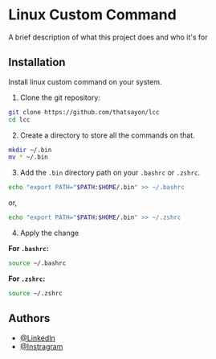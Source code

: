 
# Linux Custom Command

A brief description of what this project does and who it's for




## Installation

Install linux custom command on your system.

1. Clone the git repository:

```bash
git clone https://github.com/thatsayon/lcc
cd lcc
```

2. Create a directory to store all the commands on that. 

```bash
mkdir ~/.bin
mv * ~/.bin
```

3. Add the `.bin` directory path on your `.bashrc` or `.zshrc`.

```bash
echo "export PATH="$PATH:$HOME/.bin" >> ~/.bashrc
```
or, 
```bash
echo "export PATH="$PATH:$HOME/.bin" >> ~/.zshrc
```

4. Apply the change

**For `.bashrc`:** 
```bash 
source ~/.bashrc
```
**For `.zshrc`:**
```bash
source ~/.zshrc
```
## Authors

- [@LinkedIn](https://www.linkedin.com/in/thatsayon)
- [@Instragram](https://www.instagram.com/thatsayon/)


